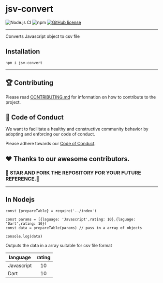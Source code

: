 # jsv-convert

![Node.js CI](https://github.com/Ninja-Developers/jsv-convert/workflows/Node.js%20CI/badge.svg?branch=master)
![npm](https://img.shields.io/npm/v/jsv-convert?style=plastic)
[![GitHub license](https://img.shields.io/github/license/Ninja-Developers/jsv-convert?style=plastic)](https://github.com/Ninja-Developers/jsv-convert/blob/master/LICENSE)


---
 Converts Javascript object to csv file

## Installation 
```
npm i jsv-convert
```
---

## 🏆 Contributing

Please read [CONTRIBUTING.md](CONTRIBUTING.md)  for information on how to contribute to the project.

##  💼 Code of Conduct

We want to facilitate a healthy and constructive community behavior by adopting and enforcing our code of conduct.

Please adhere towards our [Code of Conduct](CODE_OF_CONDUCT.md).


## ❤️ Thanks to our awesome contributors.

### 🌟 STAR AND FORK THE REPOSITORY FOR YOUR FUTURE REFERENCE.🌟

---

## In Nodejs 
```
const {prepareTable} = require('../index')

const params = [{laguage: 'Javascript',rating: 10},{laguage: 'Dart',rating: 10}]
const data = prepareTable(params) // pass in a array of objects 

console.log(data)
```

Outputs the data in a array suitable for csv file format 


| language      | rating        
| ------------- |:-------------:|
| Javascript    | 10            |
| Dart          | 10            |
